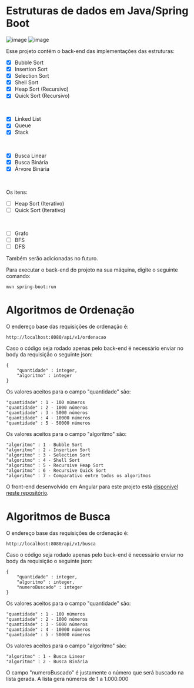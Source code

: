 # Estruturas de dados em Java/Spring Boot

![image](https://img.shields.io/badge/Java-ED8B00?style=for-the-badge&logo=java&logoColor=white) 
![image](https://img.shields.io/badge/Spring-6DB33F?style=for-the-badge&logo=spring&logoColor=white) 


Esse projeto contém o back-end das implementações das estruturas:

- [x] Bubble Sort
- [x] Insertion Sort
- [x] Selection Sort
- [x] Shell Sort
- [x] Heap Sort (Recursivo)
- [x] Quick Sort (Recursivo)

<br />

- [x] Linked List
- [x] Queue
- [x] Stack
<br />

- [x] Busca Linear
- [x] Busca Binária
- [x] Árvore Binária
<br />

Os itens: 
- [ ] Heap Sort (Iterativo)
- [ ] Quick Sort (Iterativo)
</br>

- [ ] Grafo
- [ ] BFS
- [ ] DFS

Também serão adicionadas no futuro.

Para executar o back-end do projeto na sua máquina, digite o seguinte comando:
```
mvn spring-boot:run 
```


# Algoritmos de Ordenação

O endereço base das requisições de ordenação é:
```
http://localhost:8080/api/v1/ordenacao 
```

Caso o código seja rodado apenas pelo back-end é necessário enviar no body da requisição o seguinte json:

```
{
    "quantidade" : integer,
    "algoritmo" : integer
}
```

Os valores aceitos para o campo "quantidade" são:
```
"quantidade" : 1 - 100 números
"quantidade" : 2 - 1000 números
"quantidade" : 3 - 5000 números
"quantidade" : 4 - 10000 números
"quantidade" : 5 - 50000 números
```

Os valores aceitos para o campo "algoritmo" são:
```
"algoritmo" : 1 - Bubble Sort
"algoritmo" : 2 - Insertion Sort
"algoritmo" : 3 - Selection Sort
"algoritmo" : 4 - Shell Sort
"algoritmo" : 5 - Recursive Heap Sort
"algoritmo" : 6 - Recursive Quick Sort
"algoritmo" : 7 - Comparativo entre todos os algoritmos
```

O front-end desenvolvido em Angular para este projeto está [disponível neste repositório](https://github.com/myllamachaado/data-structures-frontend).
</br>

# Algoritmos de Busca

O endereço base das requisições de ordenação é:
```
http://localhost:8080/api/v1/busca 
```

Caso o código seja rodado apenas pelo back-end é necessário enviar no body da requisição o seguinte json:

```
{
    "quantidade" : integer,
    "algoritmo" : integer,
    "numeroBuscado" : integer
}
```

Os valores aceitos para o campo "quantidade" são:
```
"quantidade" : 1 - 100 números
"quantidade" : 2 - 1000 números
"quantidade" : 3 - 5000 números
"quantidade" : 4 - 10000 números
"quantidade" : 5 - 50000 números
```

Os valores aceitos para o campo "algoritmo" são:
```
"algoritmo" : 1 - Busca Linear
"algoritmo" : 2 - Busca Binária
```

O campo "numeroBuscado" é justamente o número que será buscado na lista gerada. A lista gera números de 1 a 1.000.000
